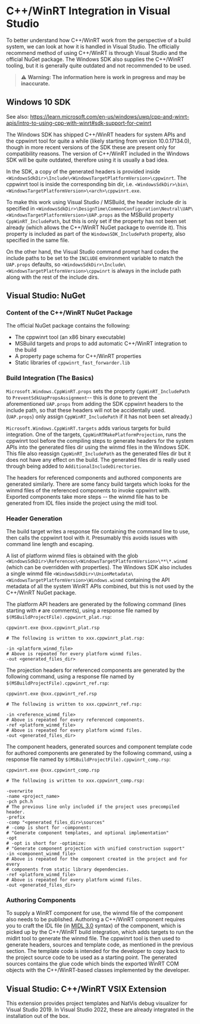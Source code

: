 C++/WinRT Integration in Visual Studio
======================================

To better understand how C++/WinRT work from the perspective of a build system, we can look at how it is handled in Visual Studio. The officially recommend method of using C++/WinRT is through Visual Studio and the official NuGet package. The Windows SDK also supplies the C++/WinRT tooling, but it is generally quite outdated and not recommended to be used.

> ⚠️ **Warning: The information here is work in progress and may be inaccurate.**


Windows 10 SDK
--------------

See also: https://learn.microsoft.com/en-us/windows/uwp/cpp-and-winrt-apis/intro-to-using-cpp-with-winrt#sdk-support-for-cwinrt

The Windows SDK has shipped C++/WinRT headers for system APIs and the cppwinrt tool for quite a while (likely starting from version 10.0.17134.0), though in more recent versions of the SDK these are present only for compatibility reasons. The version of C++/WinRT included in the Windows SDK will be quite outdated, therefore using it is usually a bad idea.

In the SDK, a copy of the generated headers is provided inside `<WindowsSdkDir>\Include\<WindowsTargetPlatformVersion>\cppwinrt`. The cppwinrt tool is inside the corresponding bin dir, i.e. `<WindowsSdkDir>\bin\<WindowsTargetPlatformVersion>\<arch>\cppwinrt.exe`.

To make this work using Visual Studio / MSBuild, the header include dir is specified in `<WindowsSdkDir>\DesignTime\CommonConfiguration\Neutral\UAP\<WindowsTargetPlatformVersion>\UAP.props` as the MSBuild property `CppWinRT_IncludePath`, but this is only set if the property has not been set already (which allows the C++/WinRT NuGet package to override it). This property is included as part of the `WindowsSDK_IncludePath` property, also specified in the same file.

On the other hand, the Visual Studio command prompt hard codes the include paths to be set to the `INCLUDE` environment variable to match the `UAP.props` defaults, so `<WindowsSdkDir>\Include\<WindowsTargetPlatformVersion>\cppwinrt` is always in the include path along with the rest of the include dirs.


Visual Studio: NuGet
--------------------

### Content of the C++/WinRT NuGet Package

The official NuGet package contains the following:

* The cppwinrt tool (an x86 binary executable)
* MSBuild targets and props to add automatic C++/WinRT integration to the build
* A property page schema for C++/WinRT properties
* Static libraries of `cppwinrt_fast_forwarder.lib`

### Build Integration (The Basics)

`Microsoft.Windows.CppWinRT.props` sets the property `CppWinRT_IncludePath` to `PreventSdkUapPropsAssignment`-- this is done to prevent the aforementioned `UAP.props` from adding the SDK cppwinrt headers to the include path, so that these headers will not be accidentally used. (`UAP.props`) only assign `CppWinRT_IncludePath` if it has not been set already.)

`Microsoft.Windows.CppWinRT.targets` adds various targets for build integration. One of the targets, `CppWinRTMakePlatformProjection`, runs the cppwinrt tool before the compiling steps to generate headers for the system APIs into the generated files dir using the winmd files in the Windows SDK. This file also reassign `CppWinRT_IncludePath` as the generated files dir but it does not have any effect on the build. The generated files dir is really used through being added to `AdditionalIncludeDirectories`.

The headers for referenced components and authored components are generated similarly. There are some fancy build targets which looks for the winmd files of the referenced components to invoke cppwinrt with. Exported components take more steps -- the winmd file has to be generated from IDL files inside the project using the midl tool.

### Header Generation

The build target writes a response file containing the command line to use, then calls the cppwinrt tool with it. Presumably this avoids issues with command line length and escaping.

A list of platform winmd files is obtained with the glob `<WindowsSdkDir>\References\<WindowsTargetPlatformVersion>\**\*.winmd` (which can be overridden with properties). The Windows SDK also includes a single winmd file `<WindowsSdkDir>\UnionMetadata\<WindowsTargetPlatformVersion>\Windows.winmd` containing the API metadata of all the system WinRT APIs combined, but this is not used by the C++/WinRT NuGet package.

The platform API headers are generated by the following command (lines starting with `#` are comments), using a response file named by `$(MSBuildProjectFile).cppwinrt_plat.rsp`:

```
cppwinrt.exe @xxx.cppwinrt_plat.rsp

# The following is written to xxx.cppwinrt_plat.rsp:

-in <platform_winmd_file>
# Above is repeated for every platform winmd files.
-out <generated_files_dir>
```

The projection headers for referenced components are generated by the following command, using a response file named by `$(MSBuildProjectFile).cppwinrt_ref.rsp`:

```
cppwinrt.exe @xxx.cppwinrt_ref.rsp

# The following is written to xxx.cppwinrt_ref.rsp:

-in <reference_winmd_file>
# Above is repeated for every referenced components.
-ref <platform_winmd_file>
# Above is repeated for every platform winmd files.
-out <generated_files_dir>
```

The component headers, generated sources and component template code for authored components are generated by the following command, using a response file named by `$(MSBuildProjectFile).cppwinrt_comp.rsp`:

```
cppwinrt.exe @xxx.cppwinrt_comp.rsp

# The following is written to xxx.cppwinrt_comp.rsp:

-overwrite
-name <project_name>
-pch pch.h
# The previous line only included if the project uses precompiled header.
-prefix
-comp "<generated_files_dir>\sources"
# -comp is short for -component:
# "Generate component templates, and optional implementation"
-opt
# -opt is short for -optimize:
# "Generate component projection with unified construction support"
-in <component_winmd_file>
# Above is repeated for the component created in the project and for every
# components from static library dependencies.
-ref <platform_winmd_file>
# Above is repeated for every platform winmd files.
-out <generated_files_dir>
```

### Authoring Components

To supply a WinRT component for use, the winmd file of the component also needs to be published. Authoring a C++/WinRT component requires you to craft the IDL file (in [MIDL 3.0] syntax) of the component, which is picked up by the C++/WinRT build integration, which adds targets to run the midlrt tool to generate the winmd file. The cppwinrt tool is then used to generate headers, sources and template code, as mentioned in the previous section. The template code is intended for the developer to copy back to the project source code to be used as a starting point. The generated sources contains the glue code which binds the exported WinRT COM objects with the C++/WinRT-based classes implemented by the developer.

[MIDL 3.0]: https://learn.microsoft.com/en-us/uwp/midl-3/


Visual Studio: C++/WinRT VSIX Extension
---------------------------------------

This extension provides project templates and NatVis debug visualizer for Visual Studio 2019. In Visual Studio 2022, these are already integrated in the installation out of the box.
